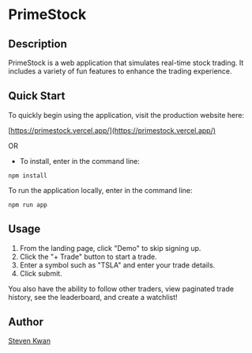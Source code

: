 # PrimeStock

## Description

PrimeStock is a web application that simulates real-time stock trading. It includes a variety of fun features to enhance the trading experience.

## Quick Start

To quickly begin using the application, visit the production website here:

[https://primestock.vercel.app/](https://primestock.vercel.app/)

OR

* To install, enter in the command line:

```
npm install
```

To run the application locally, enter in the command line:

```
npm run app
```

## Usage
1. From the landing page, click "Demo" to skip signing up.
2. Click the "+ Trade" button to start a trade.
3. Enter a symbol such as "TSLA" and enter your trade details.
4. Click submit.

You also have the ability to follow other traders, view paginated trade history, see the leaderboard, and create a watchlist!

## Author

[Steven Kwan](https://github.com/stkwan)
